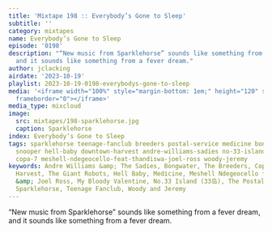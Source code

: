 ```yaml
---
title: 'Mixtape 198 :: Everybody’s Gone to Sleep'
subtitle: ''
category: mixtapes
name: Everybody’s Gone to Sleep
episode: '0198'
description: "“New music from Sparklehorse” sounds like something from a fever dream,
  and it sounds like something from a fever dream."
author: jclacking
airdate: '2023-10-19'
playlist: 2023-10-19-0198-everybodys-gone-to-sleep
media: '<iframe width="100%" style="margin-bottom: 1em;" height="120" src="https://www.mixcloud.com/widget/iframe/?feed=%2Fthe-lacking-org%2Fgsb5fw-198-everybodys-gone-to-sleep%2F&hide_artwork=1&hide_cover=1&light=1"
  frameborder="0"></iframe>'
media_type: mixcloud
image:
  src: mixtapes/198-sparklehorse.jpg
  caption: Sparklehorse
index: Everybody’s Gone to Sleep
tags: sparklehorse teenage-fanclub breeders postal-service medicine bongwater my-bloody-valentine
  snooper hell-baby downtown-harvest andre-williams-sadies no-33-island-33 giant-robots
  copa-7 meshell-ndegeocello-feat-thandiswa-joel-ross woody-jeremy
keywords: Andre Williams &amp; The Sadies, Bongwater, The Breeders, Copa 7, Downtown
  Harvest, The Giant Robots, Hell Baby, Medicine, Meshell Ndegeocello feat. Thandiswa
  &amp; Joel Ross, My Bloody Valentine, No.33 Island (33岛), The Postal Service, Snõõper,
  Sparklehorse, Teenage Fanclub, Woody and Jeremy
---
```

“New music from Sparklehorse” sounds like something from a fever dream, and it sounds like something from a fever dream.
